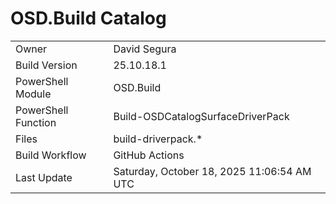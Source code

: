 ﻿# OSD.Build Catalog

| | |
|-|-|
| Owner | David Segura |
| Build Version | 25.10.18.1 |
| PowerShell Module | OSD.Build |
| PowerShell Function | Build-OSDCatalogSurfaceDriverPack |
| Files | build-driverpack.* |
| Build Workflow | GitHub Actions |
| Last Update | Saturday, October 18, 2025 11:06:54 AM UTC |
